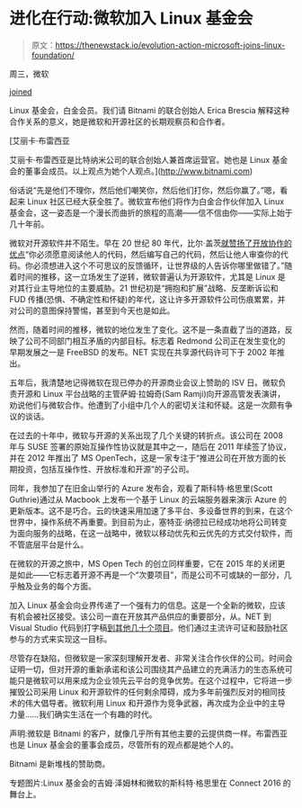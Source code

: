 # 进化在行动:微软加入 Linux 基金会

> 原文：<https://thenewstack.io/evolution-action-microsoft-joins-linux-foundation/>

周三，微软

[joined](http://arstechnica.com/information-technology/2016/11/microsoft-yes-microsoft-joins-the-linux-foundation/)

Linux 基金会，白金会员。我们请 Bitnami 的联合创始人 Erica Brescia 解释这种合作关系的意义，她是微软和开源社区的长期观察员和合作者。

[](http://www.bitnami.com)

 [艾丽卡·布雷西亚

艾丽卡·布雷西亚是比特纳米公司的联合创始人兼首席运营官。她也是 Linux 基金会的董事会成员。以上观点为她个人观点。](http://www.bitnami.com) [](http://www.bitnami.com)

俗话说“先是他们不理你，然后他们嘲笑你，然后他们打你，然后你赢了。”嗯，看起来 Linux 社区已经大获全胜了。微软宣布他们将作为白金合作伙伴加入 Linux 基金会，这一姿态是一个漫长而曲折的旅程的高潮——信不信由你——实际上始于几十年前。

微软对开源软件并不陌生。早在 20 世纪 80 年代，比尔·盖茨[就赞扬了开放协作的优点](https://programmersatwork.wordpress.com/bill-gates-1986/)“你必须愿意阅读他人的代码，然后编写自己的代码，然后让他人审查你的代码。你必须想进入这个不可思议的反馈循环，让世界级的人告诉你哪里做错了。”随着时间的推移，这一立场发生了逆转，微软普遍认为开源软件，尤其是 Linux 是对其行业主导地位的主要威胁。21 世纪初是“拥抱和扩展”战略、反垄断诉讼和 FUD 传播(恐惧、不确定性和怀疑)的年代，这让许多开源软件公司伤痕累累，并对公司的意图保持警惕，甚至到今天也是如此。

然而，随着时间的推移，微软的地位发生了变化。这不是一条直截了当的道路，反映了公司不同部门相互矛盾的内部目标。标志着 Redmond 公司正在发生变化的早期发展之一是 FreeBSD 的发布。NET 实现在共享源代码许可下于 2002 年推出。

五年后，我清楚地记得微软在现已停办的开源商业会议上赞助的 ISV 日。微软负责开源和 Linux 平台战略的主管萨姆·拉姆奇(Sam Ramji)向开源高管发表演讲，劝说他们与微软合作。他遭到了小组中几个人的密切关注和怀疑。这是一次颇有争议的谈话。

在过去的十年中，微软与开源的关系出现了几个关键的转折点。该公司在 2008 年与 SUSE 签署的原始互操作性协议就是其中之一，随后在 2011 年续签了协议，并在 2012 年推出了 MS OpenTech，这是一家专注于“推进公司在开放方面的长期投资，包括互操作性、开放标准和开源”的子公司。

同年，我参加了在旧金山举行的 Azure 发布会，观看了斯科特·格思里(Scott Guthrie)通过从 Macbook 上发布一个基于 Linux 的云端服务器来演示 Azure 的更新版本。这不是巧合。云的快速采用加速了多平台、多设备世界的到来，在这个世界中，操作系统不再重要。到目前为止，塞特亚·纳德拉已经成功地将公司转变为面向服务的战略，在这一战略中，微软以移动优先和云优先的方式交付软件，而不管底层平台是什么。

在微软的开源之旅中，MS Open Tech 的创立同样重要，它在 2015 年的关闭更是如此——它标志着开源不再是一个“次要项目”，而是公司不可或缺的一部分，几乎触及业务的每个方面。

加入 Linux 基金会向业界传递了一个强有力的信息。这是一个全新的微软，应该有机会被社区接受。该公司一直在开放其产品供应的重要部分，从。NET 到 Visual Studio 代码到打字稿[到其他几十个项目](https://opensource.microsoft.com/)。他们通过主流许可证和鼓励社区参与的方式来实现这一目标。

尽管存在缺陷，但微软是一家深刻理解开发者、非常关注合作伙伴的公司。时间会证明一切，但对开源的重新承诺和该公司围绕其产品建立的充满活力的生态系统可能只是微软可以用来成为企业领先云平台的竞争优势。在这个过程中，它将进一步摧毁公司采用 Linux 和开源软件的任何剩余障碍，成为多年前强烈反对的相同技术的伟大倡导者。微软利用 Linux 和开源作为竞争武器，再次成为企业中的主导力量……我们确实生活在一个有趣的时代。

声明:微软是 Bitnami 的客户，就像几乎所有其他主要的云提供商一样。布雷西亚也是 Linux 基金会的董事会成员，尽管所有的观点都是她个人的。

Bitnami 是新堆栈的赞助商。

专题图片:Linux 基金会的吉姆·泽姆林和微软的斯科特·格思里在 Connect 2016 的舞台上。

<svg xmlns:xlink="http://www.w3.org/1999/xlink" viewBox="0 0 68 31" version="1.1"><title>Group</title> <desc>Created with Sketch.</desc></svg>